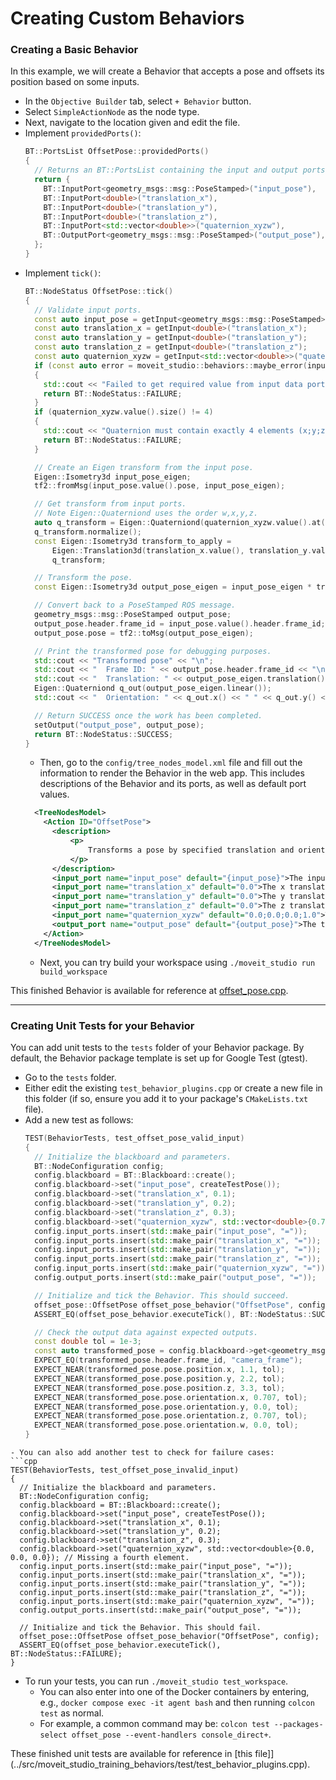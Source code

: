# Creating Custom Behaviors

### Creating a Basic Behavior
In this example, we will create a Behavior that accepts a pose and offsets its position based on some inputs.

- In the `Objective Builder` tab, select `+ Behavior` button.
- Select `SimpleActionNode` as the node type.
- Next, navigate to the location given and edit the file.
- Implement `providedPorts()`:
  ```cpp
  BT::PortsList OffsetPose::providedPorts()
  {
    // Returns an BT::PortsList containing the input and output ports for this Behavior.
    return {
      BT::InputPort<geometry_msgs::msg::PoseStamped>("input_pose"),
      BT::InputPort<double>("translation_x"),
      BT::InputPort<double>("translation_y"),
      BT::InputPort<double>("translation_z"),
      BT::InputPort<std::vector<double>>("quaternion_xyzw"),
      BT::OutputPort<geometry_msgs::msg::PoseStamped>("output_pose"),
    };
  }
  ```
- Implement `tick()`:
  ```cpp
  BT::NodeStatus OffsetPose::tick()
  {        
    // Validate input ports.
    const auto input_pose = getInput<geometry_msgs::msg::PoseStamped>("input_pose");
    const auto translation_x = getInput<double>("translation_x");
    const auto translation_y = getInput<double>("translation_y");
    const auto translation_z = getInput<double>("translation_z");
    const auto quaternion_xyzw = getInput<std::vector<double>>("quaternion_xyzw");
    if (const auto error = moveit_studio::behaviors::maybe_error(input_pose, translation_z, translation_y, translation_z, quaternion_xyzw); error)
    {
      std::cout << "Failed to get required value from input data port: " << error.value() << std::endl;
      return BT::NodeStatus::FAILURE;
    }
    if (quaternion_xyzw.value().size() != 4)
    {
      std::cout << "Quaternion must contain exactly 4 elements (x;y;z;w)." << std::endl;
      return BT::NodeStatus::FAILURE;
    }

    // Create an Eigen transform from the input pose.
    Eigen::Isometry3d input_pose_eigen;
    tf2::fromMsg(input_pose.value().pose, input_pose_eigen);

    // Get transform from input ports.
    // Note Eigen::Quaterniond uses the order w,x,y,z.
    auto q_transform = Eigen::Quaterniond(quaternion_xyzw.value().at(3), quaternion_xyzw.value().at(0), quaternion_xyzw.value().at(1), quaternion_xyzw.value().at(2));
    q_transform.normalize();
    const Eigen::Isometry3d transform_to_apply =
        Eigen::Translation3d(translation_x.value(), translation_y.value(), translation_z.value()) *
        q_transform;

    // Transform the pose.
    const Eigen::Isometry3d output_pose_eigen = input_pose_eigen * transform_to_apply;

    // Convert back to a PoseStamped ROS message.
    geometry_msgs::msg::PoseStamped output_pose;
    output_pose.header.frame_id = input_pose.value().header.frame_id;
    output_pose.pose = tf2::toMsg(output_pose_eigen);
  
    // Print the transformed pose for debugging purposes.
    std::cout << "Transformed pose" << "\n";
    std::cout << "  Frame ID: " << output_pose.header.frame_id << "\n";
    std::cout << "  Translation: " << output_pose_eigen.translation().x() << " " << output_pose_eigen.translation().y() << " " << output_pose_eigen.translation().z() << "\n";
    Eigen::Quaterniond q_out(output_pose_eigen.linear());
    std::cout << "  Orientation: " << q_out.x() << " " << q_out.y() << " " << q_out.z() << " " << q_out.w() << std::endl;

    // Return SUCCESS once the work has been completed.
    setOutput("output_pose", output_pose);
    return BT::NodeStatus::SUCCESS;
  }
  ```
  - Then, go to the `config/tree_nodes_model.xml` file and fill out the information to render the Behavior in the web app.
  This includes descriptions of the Behavior and its ports, as well as default port values.
  ```xml
    <TreeNodesModel>
      <Action ID="OffsetPose">
        <description>
            <p>
                Transforms a pose by specified translation and orientation values.
            </p>
        </description>
        <input_port name="input_pose" default="{input_pose}">The input pose to transform.</input_port>
        <input_port name="translation_x" default="0.0">The x translation of the transform.</input_port>
        <input_port name="translation_y" default="0.0">The y translation of the transform.</input_port>
        <input_port name="translation_z" default="0.0">The z translation of the transform.</input_port>
        <input_port name="quaternion_xyzw" default="0.0;0.0;0.0;1.0">The x, y, z, and w quaternion values of the transform.</input_port>
        <output_port name="output_pose" default="{output_pose}">The transformed pose.</output_port>
      </Action>
    </TreeNodesModel>
  ```
  - Next, you can try build your workspace using `./moveit_studio run build_workspace`

This finished Behavior is available for reference at [offset_pose.cpp](../src/moveit_studio_training_behaviors/src/offset_pose.cpp).

---

### Creating Unit Tests for your Behavior
You can add unit tests to the `tests` folder of your Behavior package.
By default, the Behavior package template is set up for Google Test (gtest).

  - Go to the `tests` folder.
  - Either edit the existing `test_behavior_plugins.cpp` or create a new file in this folder (if so, ensure you add it to your package's `CMakeLists.txt` file).
  - Add a new test as follows:
    ```cpp
    TEST(BehaviorTests, test_offset_pose_valid_input)
    {
      // Initialize the blackboard and parameters.
      BT::NodeConfiguration config;
      config.blackboard = BT::Blackboard::create();
      config.blackboard->set("input_pose", createTestPose());
      config.blackboard->set("translation_x", 0.1);
      config.blackboard->set("translation_y", 0.2);
      config.blackboard->set("translation_z", 0.3);
      config.blackboard->set("quaternion_xyzw", std::vector<double>{0.707, 0.0, 0.707, 0.0});
      config.input_ports.insert(std::make_pair("input_pose", "="));
      config.input_ports.insert(std::make_pair("translation_x", "="));
      config.input_ports.insert(std::make_pair("translation_y", "="));
      config.input_ports.insert(std::make_pair("translation_z", "="));
      config.input_ports.insert(std::make_pair("quaternion_xyzw", "="));
      config.output_ports.insert(std::make_pair("output_pose", "="));

      // Initialize and tick the Behavior. This should succeed.
      offset_pose::OffsetPose offset_pose_behavior("OffsetPose", config);
      ASSERT_EQ(offset_pose_behavior.executeTick(), BT::NodeStatus::SUCCESS);

      // Check the output data against expected outputs.
      const double tol = 1e-3;
      const auto transformed_pose = config.blackboard->get<geometry_msgs::msg::PoseStamped>("output_pose");
      EXPECT_EQ(transformed_pose.header.frame_id, "camera_frame");
      EXPECT_NEAR(transformed_pose.pose.position.x, 1.1, tol);
      EXPECT_NEAR(transformed_pose.pose.position.y, 2.2, tol);
      EXPECT_NEAR(transformed_pose.pose.position.z, 3.3, tol);
      EXPECT_NEAR(transformed_pose.pose.orientation.x, 0.707, tol);
      EXPECT_NEAR(transformed_pose.pose.orientation.y, 0.0, tol);
      EXPECT_NEAR(transformed_pose.pose.orientation.z, 0.707, tol);
      EXPECT_NEAR(transformed_pose.pose.orientation.w, 0.0, tol);
    }
  ```
- You can also add another test to check for failure cases:
  ```cpp 
  TEST(BehaviorTests, test_offset_pose_invalid_input)
  {
    // Initialize the blackboard and parameters.
    BT::NodeConfiguration config;
    config.blackboard = BT::Blackboard::create();
    config.blackboard->set("input_pose", createTestPose());
    config.blackboard->set("translation_x", 0.1);
    config.blackboard->set("translation_y", 0.2);
    config.blackboard->set("translation_z", 0.3);
    config.blackboard->set("quaternion_xyzw", std::vector<double>{0.0, 0.0, 0.0}); // Missing a fourth element.
    config.input_ports.insert(std::make_pair("input_pose", "="));
    config.input_ports.insert(std::make_pair("translation_x", "="));
    config.input_ports.insert(std::make_pair("translation_y", "="));
    config.input_ports.insert(std::make_pair("translation_z", "="));
    config.input_ports.insert(std::make_pair("quaternion_xyzw", "="));
    config.output_ports.insert(std::make_pair("output_pose", "="));

    // Initialize and tick the Behavior. This should fail.
    offset_pose::OffsetPose offset_pose_behavior("OffsetPose", config);
    ASSERT_EQ(offset_pose_behavior.executeTick(), BT::NodeStatus::FAILURE);
  }
  ```
  - To run your tests, you can run `./moveit_studio test_workspace`.
    - You can also enter into one of the Docker containers by entering, e.g., `docker compose exec -it agent bash` and then running `colcon test` as normal.
    - For example, a common command may be: `colcon test --packages-select offset_pose --event-handlers console_direct+`.

These finished unit tests are available for reference in [this file]](../src/moveit_studio_training_behaviors/test/test_behavior_plugins.cpp).

